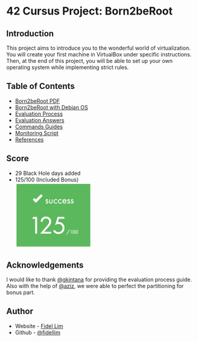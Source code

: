 # 42 Cursus Project: Born2beRoot

## Introduction

This project aims to introduce you to the wonderful world of virtualization. You will create your first machine in VirtualBox under specific instructions. Then, at the end of this project, you will be able to set up your own operating system while implementing strict rules.

## Table of Contents

- [Born2beRoot PDF](./Born2beRoot.pdf)
- [Born2beRoot with Debian OS](./guides/born2beroot_debian.md)
- [Evaluation Process](./guides/Evaluation_Process.pdf)
- [Evaluation Answers](./guides/evaluation_process_answers.md)
- [Commands Guides](./guides/commands.md)
- [Monitoring Script](./scripts/monitoring.sh)
- [References](./guides/references.md)

## Score

- 29 Black Hole days added
- 125/100 (Included Bonus) <br>
  <img src="./images/42_libft_score.jpeg" alt="score" width="200"/>

## Acknowledgements

I would like to thank [@gkintana](https://github.com/gkintana) for providing the evaluation process guide. Also with the help of [@aziz](https://github.com/bread-thumbs-up/aikram42), we were able to perfect the partitioning for bonus part.

## Author

- Website - [Fidel Lim](https://fidellim-portfolio.netlify.app/)
- Github - [@fidellim](https://github.com/fidellim)
